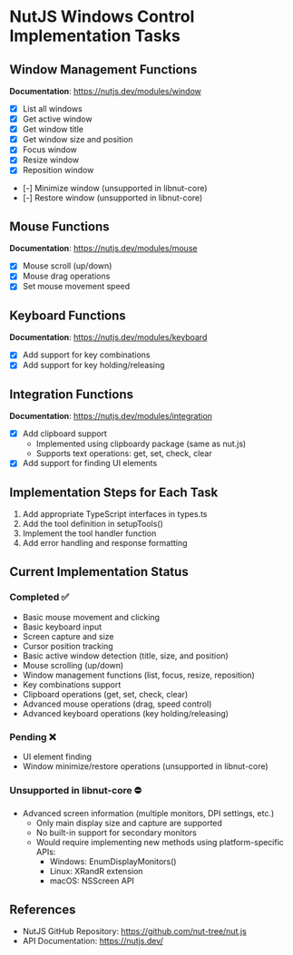# NutJS Windows Control Implementation Tasks

## Window Management Functions
**Documentation**: https://nutjs.dev/modules/window
- [x] List all windows
- [x] Get active window
- [x] Get window title
- [x] Get window size and position
- [x] Focus window
- [x] Resize window
- [x] Reposition window
- [-] Minimize window (unsupported in libnut-core)
- [-] Restore window (unsupported in libnut-core)

## Mouse Functions
**Documentation**: https://nutjs.dev/modules/mouse
- [x] Mouse scroll (up/down)
- [x] Mouse drag operations
- [x] Set mouse movement speed

## Keyboard Functions
**Documentation**: https://nutjs.dev/modules/keyboard
- [x] Add support for key combinations
- [x] Add support for key holding/releasing

## Integration Functions
**Documentation**: https://nutjs.dev/modules/integration
- [x] Add clipboard support
  - Implemented using clipboardy package (same as nut.js)
  - Supports text operations: get, set, check, clear
- [x] Add support for finding UI elements

## Implementation Steps for Each Task
1. Add appropriate TypeScript interfaces in types.ts
2. Add the tool definition in setupTools()
3. Implement the tool handler function
4. Add error handling and response formatting

## Current Implementation Status
### Completed ✅
- Basic mouse movement and clicking
- Basic keyboard input
- Screen capture and size
- Cursor position tracking
- Basic active window detection (title, size, and position)
- Mouse scrolling (up/down)
- Window management functions (list, focus, resize, reposition)
- Key combinations support
- Clipboard operations (get, set, check, clear)
- Advanced mouse operations (drag, speed control)
- Advanced keyboard operations (key holding/releasing)

### Pending ❌
- UI element finding
- Window minimize/restore operations (unsupported in libnut-core)

### Unsupported in libnut-core ⛔
- Advanced screen information (multiple monitors, DPI settings, etc.)
  - Only main display size and capture are supported
  - No built-in support for secondary monitors
  - Would require implementing new methods using platform-specific APIs:
    - Windows: EnumDisplayMonitors()
    - Linux: XRandR extension
    - macOS: NSScreen API

## References
- NutJS GitHub Repository: https://github.com/nut-tree/nut.js
- API Documentation: https://nutjs.dev/
